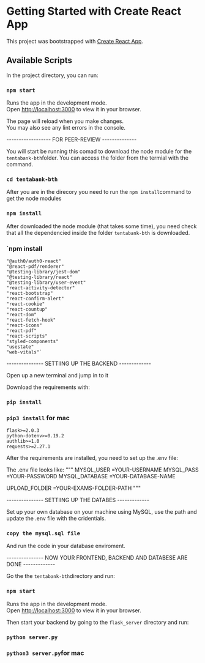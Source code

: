 # Getting Started with Create React App

This project was bootstrapped with [Create React App](https://github.com/facebook/create-react-app).

## Available Scripts

In the project directory, you can run:

### `npm start`

Runs the app in the development mode.\
Open [http://localhost:3000](http://localhost:3000) to view it in your browser.

The page will reload when you make changes.\
You may also see any lint errors in the console.

------------------ FOR PEER-REVIEW --------------

You will start be running this comad to download the node module for the `tentabank-bth`folder.
You can access the folder from the termial with the command.

### `cd tentabank-bth`

After you are in the direcory you need to run the `npm install`command to get the node modules

### `npm install`

After downloaded the node module (that takes some time), you need check that all the dependencied inside the folder `tentabank-bth` is downloaded.

### `npm install 
    "@auth0/auth0-react"
    "@react-pdf/renderer"
    "@testing-library/jest-dom"
    "@testing-library/react"
    "@testing-library/user-event"
    "react-activity-detector"
    "react-bootstrap"
    "react-confirm-alert"
    "react-cookie"
    "react-countup"
    "react-dom"
    "react-fetch-hook"
    "react-icons"
    "react-pdf"
    "react-scripts"
    "styled-components"
    "usestate"
    "web-vitals"`

--------------- SETTIING UP THE BACKEND -------------

Open up a new terminal and jump in to it

Download the requirements with:

### `pip install`
### `pip3 install` for mac

    flask>=2.0.3
    python-dotenv>=0.19.2
    authlib>=1.0
    requests>=2.27.1


After the requirements are installed, you need to set up the .env file:

The .env file looks like:
"""
MYSQL_USER =YOUR-USERNAME
MYSQL_PASS =YOUR-PASSWORD
MYSQL_DATABASE =YOUR-DATABASE-NAME

UPLOAD_FOLDER =YOUR-EXAMS-FOLDER-PATH
"""

--------------- SETTIING UP THE DATABES -------------

Set up your own database on your machine using MySQL, use the path and update the .env file with the cridentials.

### `copy the mysql.sql file`

And run the code in your database enviroment.


--------------- NOW YOUR FRONTEND, BACKEND AND DATABESE ARE DONE -------------

Go the the `tentabank-bth`directory and run:

### `npm start`

Runs the app in the development mode.\
Open [http://localhost:3000](http://localhost:3000) to view it in your browser.


Then start your backend by going to the `flask_server` directory and run:

### `python server.py`

### `python3 server.py`for mac